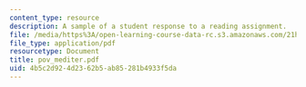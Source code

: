 ```yaml
---
content_type: resource
description: A sample of a student response to a reading assignment.
file: /media/https%3A/open-learning-course-data-rc.s3.amazonaws.com/21h-931-seminar-in-historical-methods-spring-2004/4b5c2d924d2362b5ab85281b4933f5da_pov_mediter.pdf
file_type: application/pdf
resourcetype: Document
title: pov_mediter.pdf
uid: 4b5c2d92-4d23-62b5-ab85-281b4933f5da
---
```


